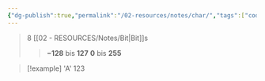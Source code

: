 ```yaml
---
{"dg-publish":true,"permalink":"/02-resources/notes/char/","tags":["code","speicher"]}
---
```


>8 [[02 - RESOURCES/Notes/Bit\|Bit]]s
>>**−128** bis **127**
>>**0** bis **255**

>[!example] 
>'A'
>123
>